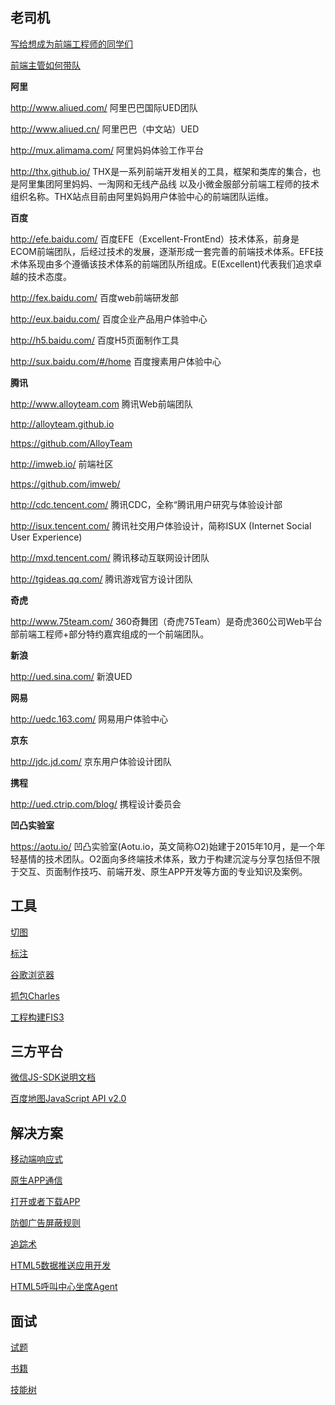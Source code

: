 老司机
-------

[写给想成为前端工程师的同学们](other/Old-Driver-Said-0.md)

[前端主管如何带队](other/Old-Driver-Said-1.md)

**阿里**

http://www.aliued.com/ 阿里巴巴国际UED团队

http://www.aliued.cn/  阿里巴巴（中文站）UED

http://mux.alimama.com/  阿里妈妈体验工作平台

http://thx.github.io/ THX是一系列前端开发相关的工具，框架和类库的集合，也是阿里集团阿里妈妈、一淘网和无线产品线 以及小微金服部分前端工程师的技术组织名称。THX站点目前由阿里妈妈用户体验中心的前端团队运维。 


**百度**

http://efe.baidu.com/ 百度EFE（Excellent-FrontEnd）技术体系，前身是ECOM前端团队，后经过技术的发展，逐渐形成一套完善的前端技术体系。EFE技术体系现由多个遵循该技术体系的前端团队所组成。E(Excellent)代表我们追求卓越的技术态度。

http://fex.baidu.com/ 百度web前端研发部

http://eux.baidu.com/ 百度企业产品用户体验中心

http://h5.baidu.com/ 百度H5页面制作工具

http://sux.baidu.com/#/home 百度搜素用户体验中心

**腾讯**

http://www.alloyteam.com 腾讯Web前端团队

http://alloyteam.github.io

https://github.com/AlloyTeam

http://imweb.io/ 前端社区

https://github.com/imweb/

http://cdc.tencent.com/ 腾讯CDC，全称“腾讯用户研究与体验设计部

http://isux.tencent.com/ 腾讯社交用户体验设计，简称ISUX (Internet Social User Experience)

http://mxd.tencent.com/ 腾讯移动互联网设计团队

http://tgideas.qq.com/  腾讯游戏官方设计团队


**奇虎**

http://www.75team.com/ 360奇舞团（奇虎75Team）是奇虎360公司Web平台部前端工程师+部分特约嘉宾组成的一个前端团队。 

**新浪**

http://ued.sina.com/ 新浪UED

**网易**

http://uedc.163.com/ 网易用户体验中心

**京东**

http://jdc.jd.com/ 京东用户体验设计团队

**携程**

http://ued.ctrip.com/blog/ 携程设计委员会

**凹凸实验室**

https://aotu.io/ 凹凸实验室(Aotu.io，英文简称O2)始建于2015年10月，是一个年轻基情的技术团队。O2面向多终端技术体系，致力于构建沉淀与分享包括但不限于交互、页面制作技巧、前端开发、原生APP开发等方面的专业知识及案例。

工具
-------

[切图](http://www.cutterman.cn/cutterman)

[标注](http://www.cutterman.cn/parker)

[谷歌浏览器](other/Chrome.md)

[抓包Charles](other/Charles.md)

[工程构建FIS3](other/Fis3.md)


三方平台
--------

[微信JS-SDK说明文档](other/Wechat.md)

[百度地图JavaScript API v2.0](other/BaiduMap.md)

解决方案
--------

[移动端响应式](other/MobileTerminalScreenAdaptation.md)

[原生APP通信](other/Webview-Javascript-Bridge.md)

[打开或者下载APP](other/DownloadOrOpenApp.md)

[防御广告屏蔽规则]()

[追踪术](other/)

[HTML5数据推送应用开发](other/Data-Push-Apps-with-HTML5-SSE.md)

[HTML5呼叫中心坐席Agent](other/CTI-Agent-HTML5.md)

面试
-----

[试题](interview/InterviewQuestion.md)

[书籍](interview/Book.md)

[技能树](interview/SkillTree.md)
